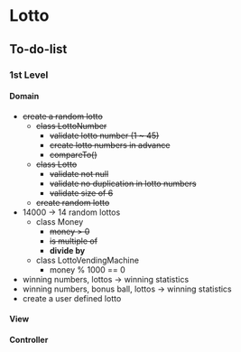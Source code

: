 # Lotto

## To-do-list

### 1st Level

####  Domain
- ~~create a random lotto~~
    - ~~class LottoNumber~~
        - ~~validate lotto number (1 ~ 45)~~
        - ~~create lotto numbers in advance~~
        - ~~compareTo()~~
    - ~~class Lotto~~
        - ~~validate not null~~
        - ~~validate no duplication in lotto numbers~~
        - ~~validate size of 6~~
    - ~~create random lotto~~
- 14000 -> 14 random lottos
    - class Money
        - ~~money > 0~~
        - ~~is multiple of~~
        - **divide by**
    - class LottoVendingMachine
        - money % 1000 == 0
- winning numbers, lottos -> winning statistics
- winning numbers, bonus ball, lottos -> winning statistics
- create a user defined lotto

#### View

#### Controller